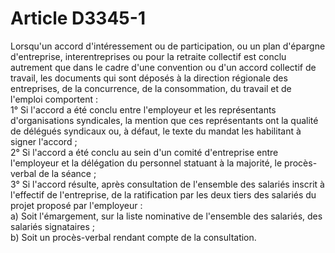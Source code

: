# Article D3345-1

 

Lorsqu'un accord d'intéressement ou de participation, ou un plan d'épargne d'entreprise, interentreprises ou pour la retraite collectif est conclu autrement que dans le cadre d'une convention ou d'un accord collectif de travail, les documents qui sont déposés à la direction régionale des entreprises, de la concurrence, de la consommation, du travail et de l'emploi comportent :  
1° Si l'accord a été conclu entre l'employeur et les représentants d'organisations syndicales, la mention que ces représentants ont la qualité de délégués syndicaux ou, à défaut, le texte du mandat les habilitant à signer l'accord ;  
2° Si l'accord a été conclu au sein d'un comité d'entreprise entre l'employeur et la délégation du personnel statuant à la majorité, le procès-verbal de la séance ;  
3° Si l'accord résulte, après consultation de l'ensemble des salariés inscrit à l'effectif de l'entreprise, de la ratification par les deux tiers des salariés du projet proposé par l'employeur :  
a) Soit l'émargement, sur la liste nominative de l'ensemble des salariés, des salariés signataires ;  
b) Soit un procès-verbal rendant compte de la consultation.